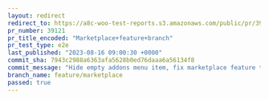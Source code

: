 ```yaml
---
layout: redirect
redirect_to: https://a8c-woo-test-reports.s3.amazonaws.com/public/pr/39121/e2e/index.html
pr_number: 39121
pr_title_encoded: "Marketplace+feature+branch"
pr_test_type: e2e
last_published: "2023-08-16 09:00:30 +0000"
commit_sha: 7943c2988a6363afa5628b0ed76daaa6a56134f8
commit_message: "Hide empty addons menu item, fix marketplace feature toggle (#39751)"
branch_name: feature/marketplace
passed: true
---
```

